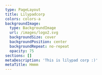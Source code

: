 ```yaml
---
type: PageLayout
title: Lilypadcorp
colors: colors-a
backgroundImage:
  type: BackgroundImage
  url: /images/logo2.svg
  backgroundSize: cover
  backgroundPosition: center
  backgroundRepeat: no-repeat
  opacity: 75
sections: []
metaDescription: 'This is lilypad corp :)'
metaTitle: Hmmm
---
```

